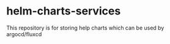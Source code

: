# helm-charts-services
This repository is for storing help charts which can be used by argocd/fluxcd
